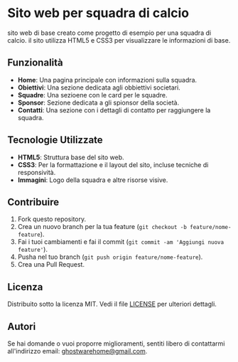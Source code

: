 # Sito web per squadra di calcio
sito web di base creato come progetto di esempio per una squadra di calcio. 
il sito utilizza HTML5 e CSS3 per visualizzare le informazioni di base.
## Funzionalità
- **Home**: Una pagina principale con informazioni sulla squadra.
- **Obiettivi**: Una sezione dedicata agli obbiettivi societari.
- **Squadre**: Una sezioene con le card per le squadre.
- **Sponsor**: Sezione dedicata a gli spionsor della società.
- **Contatti**: Una sezione con i dettagli di contatto per raggiungere la squadra.

## Tecnologie Utilizzate
- **HTML5**: Struttura base del sito web.
- **CSS3**: Per la formattazione e il layout del sito, incluse tecniche di responsività.
- **Immagini**: Logo della squadra e altre risorse visive.

## Contribuire

1. Fork questo repository.
2. Crea un nuovo branch per la tua feature (`git checkout -b feature/nome-feature`).
3. Fai i tuoi cambiamenti e fai il commit (`git commit -am 'Aggiungi nuova feature'`).
4. Pusha nel tuo branch (`git push origin feature/nome-feature`).
5. Crea una Pull Request.


## Licenza

Distribuito sotto la licenza MIT. Vedi il file [LICENSE](LICENSE) per ulteriori dettagli.


## Autori
Se hai domande o vuoi proporre miglioramenti, sentiti libero di contattarmi all'indirizzo email: ghostwarehome@gmail.com.
